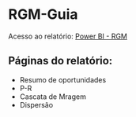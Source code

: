 # RGM-Guia

Acesso ao relatório: [Power BI - RGM](https://app.powerbi.com/groups/363fc772-dd63-4b14-9874-23adbff5b394/reports/86144c27-0021-4000-8f7c-6361bf0873e2/ReportSectiond4541df725c8d50c0f4c)

## Páginas do relatório:
- Resumo de oportunidades
- P-R
- Cascata de Mragem
- Dispersão
